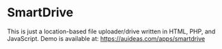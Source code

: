 # SmartDrive
This is just a location-based file uploader/drive written in HTML, PHP, and JavaScript. 
Demo is available at: https://auideas.com/apps/smartdrive
